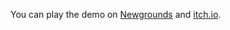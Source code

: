 You can play the demo on [Newgrounds](https://www.newgrounds.com/projects/games/6944192) and [itch.io](https://girpel.itch.io/blop).
